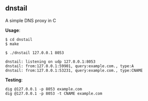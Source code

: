 ## dnstail

A simple DNS proxy in C

**Usage**:

```
$ cd dnstail
$ make

$ ./dnstail 127.0.0.1 8053

dnstail: listening on udp 127.0.0.1:8053
dnstail: from:127.0.0.1:59901, query:example.com., type:A
dnstail: from:127.0.0.1:53231, query:example.com., type:CNAME
```

**Testing**:

```
dig @127.0.0.1 -p 8053 example.com
dig @127.0.0.1 -p 8053 -t CNAME example.com
```

